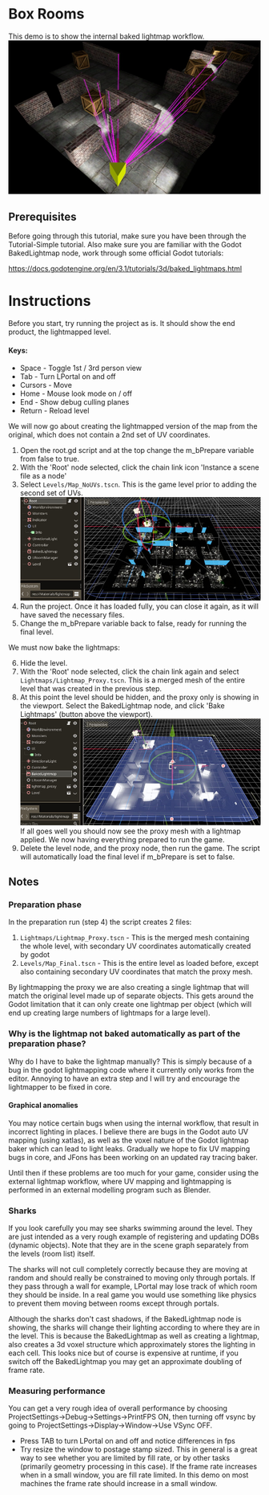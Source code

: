 # Box Rooms
This demo is to show the internal baked lightmap workflow.
![boxrooms](Images/lportal_boxrooms.jpg)

## Prerequisites
Before going through this tutorial, make sure you have been through the Tutorial-Simple tutorial. Also make sure you are familiar with the Godot BakedLightmap node, work through some official Godot tutorials:

https://docs.godotengine.org/en/3.1/tutorials/3d/baked_lightmaps.html

# Instructions

Before you start, try running the project as is. It should show the end product, the lightmapped level.

#### Keys:
* Space - Toggle 1st / 3rd person view
* Tab - Turn LPortal on and off
* Cursors - Move
* Home - Mouse look mode on / off
* End - Show debug culling planes
* Return - Reload level

We will now go about creating the lightmapped version of the map from the original, which does not contain a 2nd set of UV coordinates.

1) Open the root.gd script and at the top change the m_bPrepare variable from false to true.
2) With the 'Root' node selected, click the chain link icon 'Instance a scene file as a node'
3) Select `Levels/Map_NoUVs.tscn`. This is the game level prior to adding the second set of UVs.
![prepare](Images/prepare.jpg)
4) Run the project. Once it has loaded fully, you can close it again, as it will have saved the necessary files.
5) Change the m_bPrepare variable back to false, ready for running the final level.

We must now bake the lightmaps:

6) Hide the level.
7) With the 'Root' node selected, click the chain link again and select `Lightmaps/Lightmap_Proxy.tscn`. This is a merged mesh of the entire level that was created in the previous step.
8) At this point the level should be hidden, and the proxy only is showing in the viewport. Select the BakedLightmap node, and click 'Bake Lightmaps' (button above the viewport).
![bake_proxy](Images/bake_proxy.jpg)
If all goes well you should now see the proxy mesh with a lightmap applied. We now having everything prepared to run the game.
9) Delete the level node, and the proxy node, then run the game. The script will automatically load the final level if m_bPrepare is set to false.

## Notes

### Preparation phase
In the preparation run (step 4) the script creates 2 files:
1) `Lightmaps/Lightmap_Proxy.tscn` - This is the merged mesh containing the whole level, with secondary UV coordinates automatically created by godot
2) `Levels/Map_Final.tscn` - This is the entire level as loaded before, except also containing secondary UV coordinates that match the proxy mesh.

By lightmapping the proxy we are also creating a single lightmap that will match the original level made up of separate objects. This gets around the Godot limitation that it can only create one lightmap per object (which will end up creating large numbers of lightmaps for a large level).

### Why is the lightmap not baked automatically as part of the preparation phase?
Why do I have to bake the lightmap manually? This is simply because of a bug in the godot lightmapping code where it currently only works from the editor. Annoying to have an extra step and I will try and encourage the lightmapper to be fixed in core.

#### Graphical anomalies
You may notice certain bugs when using the internal workflow, that result in incorrect lighting in places. I believe there are bugs in the Godot auto UV mapping (using xatlas), as well as the voxel nature of the Godot lightmap baker which can lead to light leaks. Gradually we hope to fix UV mapping bugs in core, and JFons has been working on an updated ray tracing baker.

Until then if these problems are too much for your game, consider using the external lightmap workflow, where UV mapping and lightmapping is performed in an external modelling program such as Blender.

### Sharks
If you look carefully you may see sharks swimming around the level. They are just intended as a very rough example of registering and updating DOBs (dynamic objects). Note that they are in the scene graph separately from the levels (room list) itself.

The sharks will not cull completely correctly because they are moving at random and should really be constrained to moving only through portals. If they pass through a wall for example, LPortal may lose track of which room they should be inside. In a real game you would use something like physics to prevent them moving between rooms except through portals.

Although the sharks don't cast shadows, if the BakedLightmap node is showing, the sharks will change their lighting according to where they are in the level. This is because the BakedLightmap as well as creating a lightmap, also creates a 3d voxel structure which approximately stores the lighting in each cell. This looks nice but of course is expensive at runtime, if you switch off the BakedLightmap you may get an approximate doubling of frame rate.

### Measuring performance
You can get a very rough idea of overall performance by choosing ProjectSettings->Debug->Settings->PrintFPS ON, then turning off vsync by going to ProjectSettings->Display->Window->Use VSync OFF.
* Press TAB to turn LPortal on and off and notice differences in fps
* Try resize the window to postage stamp sized. This in general is a great way to see whether you are limited by fill rate, or by other tasks (primarily geometry processing in this case). If the frame rate increases when in a small window, you are fill rate limited. In this demo on most machines the frame rate should increase in a small window.
